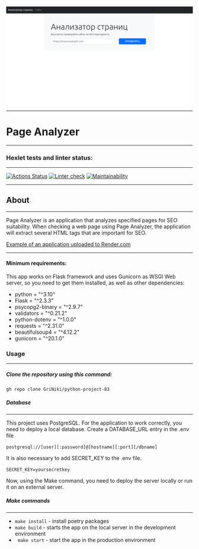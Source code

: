 ![img.png](img.png)
***
# Page Analyzer
***
### Hexlet tests and linter status:
***
[![Actions Status](https://github.com/GriNiki/python-project-83/actions/workflows/hexlet-check.yml/badge.svg)](https://github.com/GriNiki/python-project-83/actions)
[![Linter check](https://github.com/GriNiki/python-project-83/actions/workflows/linter-check.yml/badge.svg)](https://github.com/GriNiki/python-project-83/actions/workflows/linter-check.yml)
[![Maintainability](https://api.codeclimate.com/v1/badges/9570581a53bece609922/maintainability)](https://codeclimate.com/github/GriNiki/python-project-83/maintainability)
***
## About
***
Page Analyzer is an application that analyzes specified pages for SEO suitability. When checking a web page using Page Analyzer, the application will extract several HTML tags that are important for SEO.

[Example of an application uploaded to Render.com](https://page-analyzer-wz50.onrender.com/)
***
#### Minimum requirements:
This app works on Flask framework and uses Gunicorn as WSGI Web server, so you need to get them installed, as well as other dependencies:
* python = "^3.10"
* Flask = "^2.3.3"
* psycopg2-binary = "^2.9.7"
* validators = "^0.21.2"
* python-dotenv = "^1.0.0"
* requests = "^2.31.0"
* beautifulsoup4 = "^4.12.2"
* gunicorn = "^20.1.0"
### Usage
***
##### Clone the repository using this command:
```
gh repo clone GriNiki/python-project-83
```
##### Database
***
This project uses PostgreSQL. For the application to work correctly, you need to deploy a local database. Create a DATABASE_URL entry in the .env file
```cfgrlanguage
postgresql://[user][:password]@[hostname][:port][/dbname]
```
It is also necessary to add SECRET_KEY to the .env file.
```cfgrlanguage
SECRET_KEY=yoursecretkey
```
Now, using the Make command, you need to deploy the server locally or run it on an external server.
##### Make commands
***
* ```make install``` - install poetry packages
* ```make build``` - starts the app on the local server in the development environment
* ``` make start``` - start the app in the production environment


